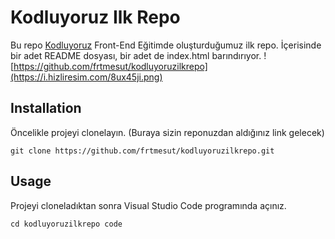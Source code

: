 # Kodluyoruz Ilk Repo
Bu repo [Kodluyoruz](https://www.kodluyoruz.org/) Front-End Eğitimde oluşturduğumuz ilk repo. İçerisinde bir adet README dosyası, bir adet de index.html barındırıyor.
![https://github.com/frtmesut/kodluyoruzilkrepo](https://i.hizliresim.com/8ux45ji.png)


## Installation
Öncelikle projeyi clonelayın. (Buraya sizin reponuzdan aldığınız link gelecek)

`git clone https://github.com/frtmesut/kodluyoruzilkrepo.git`


## Usage
Projeyi cloneladıktan sonra Visual Studio Code programında açınız.

`cd kodluyoruzilkrepo
code
`
